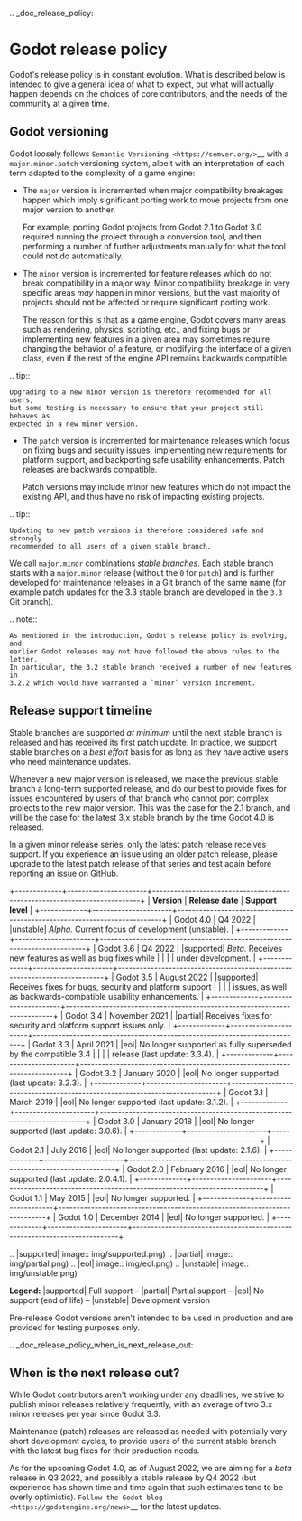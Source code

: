 .. _doc_release_policy:

Godot release policy
====================

Godot's release policy is in constant evolution. What is described below is
intended to give a general idea of what to expect, but what will actually
happen depends on the choices of core contributors, and the needs of the
community at a given time.

Godot versioning
----------------

Godot loosely follows `Semantic Versioning <https://semver.org/>`__ with a
`major.minor.patch` versioning system, albeit with an interpretation of each
term adapted to the complexity of a game engine:

- The `major` version is incremented when major compatibility breakages happen
  which imply significant porting work to move projects from one major version
  to another.

  For example, porting Godot projects from Godot 2.1 to Godot 3.0 required
  running the project through a conversion tool, and then performing a number
  of further adjustments manually for what the tool could not do automatically.

- The `minor` version is incremented for feature releases which do not break
  compatibility in a major way. Minor compatibility breakage in very specific
  areas *may* happen in minor versions, but the vast majority of projects
  should not be affected or require significant porting work.

  The reason for this is that as a game engine, Godot covers many areas such
  as rendering, physics, scripting, etc., and fixing bugs or implementing new
  features in a given area may sometimes require changing the behavior of a
  feature, or modifying the interface of a given class, even if the rest of
  the engine API remains backwards compatible.

.. tip::

    Upgrading to a new minor version is therefore recommended for all users,
    but some testing is necessary to ensure that your project still behaves as
    expected in a new minor version.

- The `patch` version is incremented for maintenance releases which focus on
  fixing bugs and security issues, implementing new requirements for platform
  support, and backporting safe usability enhancements. Patch releases are
  backwards compatible.

  Patch versions may include minor new features which do not impact the
  existing API, and thus have no risk of impacting existing projects.

.. tip::

    Updating to new patch versions is therefore considered safe and strongly
    recommended to all users of a given stable branch.

We call `major.minor` combinations *stable branches*. Each stable branch
starts with a `major.minor` release (without the `0` for `patch`) and is
further developed for maintenance releases in a Git branch of the same name
(for example patch updates for the 3.3 stable branch are developed in the
`3.3` Git branch).

.. note::

    As mentioned in the introduction, Godot's release policy is evolving, and
    earlier Godot releases may not have followed the above rules to the letter.
    In particular, the 3.2 stable branch received a number of new features in
    3.2.2 which would have warranted a `minor` version increment.

Release support timeline
------------------------

Stable branches are supported *at minimum* until the next stable branch is
released and has received its first patch update. In practice, we support
stable branches on a *best effort* basis for as long as they have active users
who need maintenance updates.

Whenever a new major version is released, we make the previous stable branch a
long-term supported release, and do our best to provide fixes for issues
encountered by users of that branch who cannot port complex projects to the new
major version. This was the case for the 2.1 branch, and will be the case for
the latest 3.x stable branch by the time Godot 4.0 is released.

In a given minor release series, only the latest patch release receives support.
If you experience an issue using an older patch release, please upgrade to the
latest patch release of that series and test again before reporting an issue
on GitHub.

+-------------+----------------------+--------------------------------------------------------------------------+
| **Version** | **Release date**     | **Support level**                                                        |
+-------------+----------------------+--------------------------------------------------------------------------+
| Godot 4.0   | Q4 2022              | |unstable| *Alpha.* Current focus of development (unstable).             |
+-------------+----------------------+--------------------------------------------------------------------------+
| Godot 3.6   | Q4 2022              | |supported| *Beta.* Receives new features as well as bug fixes while     |
|             |                      | under development.                                                       |
+-------------+----------------------+--------------------------------------------------------------------------+
| Godot 3.5   | August 2022          | |supported| Receives fixes for bugs, security and platform support       |
|             |                      | issues, as well as backwards-compatible usability enhancements.          |
+-------------+----------------------+--------------------------------------------------------------------------+
| Godot 3.4   | November 2021        | |partial| Receives fixes for security and platform support issues only.  |
+-------------+----------------------+--------------------------------------------------------------------------+
| Godot 3.3   | April 2021           | |eol| No longer supported as fully superseded by the compatible 3.4      |
|             |                      | release (last update: 3.3.4).                                            |
+-------------+----------------------+--------------------------------------------------------------------------+
| Godot 3.2   | January 2020         | |eol| No longer supported (last update: 3.2.3).                          |
+-------------+----------------------+--------------------------------------------------------------------------+
| Godot 3.1   | March 2019           | |eol| No longer supported (last update: 3.1.2).                          |
+-------------+----------------------+--------------------------------------------------------------------------+
| Godot 3.0   | January 2018         | |eol| No longer supported (last update: 3.0.6).                          |
+-------------+----------------------+--------------------------------------------------------------------------+
| Godot 2.1   | July 2016            | |eol| No longer supported (last update: 2.1.6).                          |
+-------------+----------------------+--------------------------------------------------------------------------+
| Godot 2.0   | February 2016        | |eol| No longer supported (last update: 2.0.4.1).                        |
+-------------+----------------------+--------------------------------------------------------------------------+
| Godot 1.1   | May 2015             | |eol| No longer supported.                                               |
+-------------+----------------------+--------------------------------------------------------------------------+
| Godot 1.0   | December 2014        | |eol| No longer supported.                                               |
+-------------+----------------------+--------------------------------------------------------------------------+

.. |supported| image:: img/supported.png)
.. |partial| image:: img/partial.png)
.. |eol| image:: img/eol.png)
.. |unstable| image:: img/unstable.png)

**Legend:**
|supported| Full support –
|partial| Partial support –
|eol| No support (end of life) –
|unstable| Development version

Pre-release Godot versions aren't intended to be used in production and are
provided for testing purposes only.

.. _doc_release_policy_when_is_next_release_out:

When is the next release out?
-----------------------------

While Godot contributors aren't working under any deadlines, we strive to
publish minor releases relatively frequently, with an average of two 3.x minor
releases per year since Godot 3.3.

Maintenance (patch) releases are released as needed with potentially very
short development cycles, to provide users of the current stable branch with
the latest bug fixes for their production needs.

As for the upcoming Godot 4.0, as of August 2022, we are aiming for a *beta*
release in Q3 2022, and possibly a stable release by Q4 2022 (but experience
has shown time and time again that such estimates tend to be overly optimistic).
`Follow the Godot blog <https://godotengine.org/news>`__ for the latest updates.
